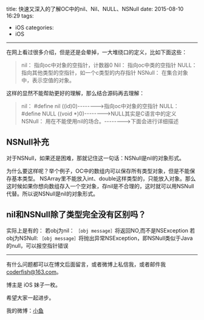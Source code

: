 title: 快速又深入的了解OC中的nil、Nil、NULL、NSNull
date: 2015-08-10 16:29
tags:
  - iOS
categories:
  - iOS
---

在网上看过很多介绍，但是还是会晕掉，一大堆绕口的定义，比如下面这些：
>nil：		指向oc中对象的空指针，计数器0
>Nil：		指向oc中类的空指针
>NULL：		指向其他类型的空指针，如一个c类型的内存指针
>NSNull：	在集合对象中，表示空值的对象。

这样的显然不能帮助更好的理解，那么结合源码再去理解：
> nil：		#define nil ((id)0)-------->指向oc中对象的空指针
>NULL：#define NULL ((void *)0)-------->NULL其实是C语言中的定义
>NSNull：	用在不能使用nil的场合。-------->下面会进行详细描述

## **NSNull补充**
对于NSNull，如果还是困难，那就记住这一句话：NSNull是nil的对象形式。

为什么要这样呢？举个例子，OC中的数组内可以保存所有类型对象，但是不能保存基本类型。
NSArray里不能放入int、double这样类型的，只能放入对象。那么这时候如果你想向数组存入一个空对象，存nil是不合理的，这时就可以用NSNull代替。所以说NSNull是nil的对象形式。

## **nil和NSNull除了类型完全没有区别吗**？
实际上是有的：
若obj为nil：
`［obj message］`将返回NO,而不是NSException
若obj为NSNull:
`［obj message］`将抛出异常NSException，即NSNull类似于Java的null，可以报空指针错误



----

有什么问题都可以在博文后面留言，或者微博上私信我，或者邮件我 <coderfish@163.com>。

博主是 iOS 妹子一枚。

希望大家一起进步。

我的微博：[小鱼](http://weibo.com/coderfish/)

